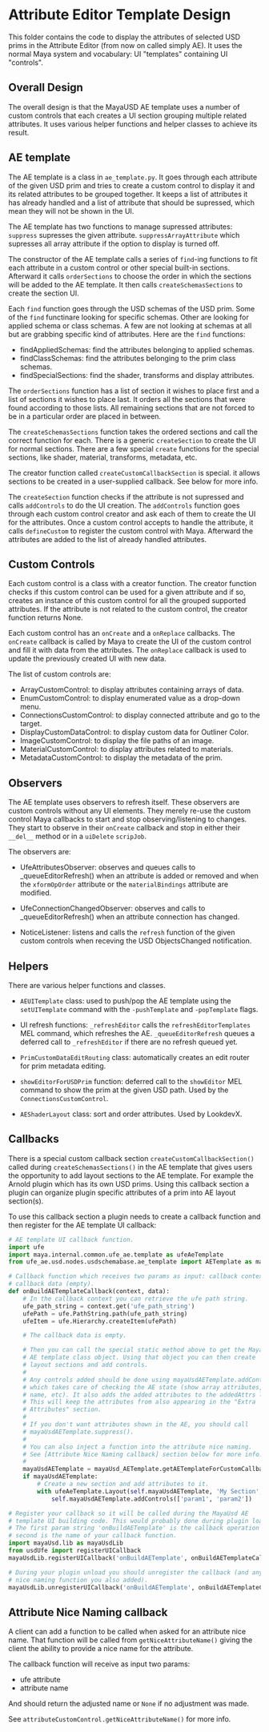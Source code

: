 # Attribute Editor Template Design

This folder contains the code to display the attributes of selected USD prims
in the Attribute Editor (from now on called simply AE). It uses the normal Maya
system and vocabulary: UI "templates" containing UI "controls".

## Overall Design

The overall design is that the MayaUSD AE template uses a number of custom
controls that each creates a UI section grouping multiple related attributes.
It uses various helper functions and helper classes to achieve its result.

## AE template

The AE template is a class in `ae_template.py`. It goes through each attribute
of the given USD prim and tries to create a custom control to display it and
its related attributes to be grouped together. It keeps a list of attributes
it has already handled and a list of attribute that should be supressed, which
mean they will not be shown in the UI.

The AE template has two functions to manage supressed attributes: `suppress`
supresses the given attribute. `suppressArrayAttribute` which supresses all
array attribute if the option to display is turned off.

The constructor of the AE template calls a series of `find`-ing functions to
fit each attribute in a custom control or other special built-in sections.
Afterward it calls `orderSections` to choose the order in which the sections
will be added to the AE template. It then calls `createSchemasSections` to
create the section UI.

Each `find` function goes through the USD schemas of the USD prim. Some of
the `find` functinare looking for specific schemas. Other are looking for
applied schema or class schemas. A few are not looking at schemas at all
but are grabbing specific kind of attributes. Here are the `find` functions:

- findAppliedSchemas: find the attributes belonging to applied schemas.
- findClassSchemas: find the attributes belonging to the prim class schemas.
- findSpecialSections: find the shader, transforms and display attributes.

The `orderSections` function has a list of section it wishes to place first and
a list of sections it wishes to place last. It orders all the sections that were
found according to those lists. All remaining sections that are not forced to be
in a particular order are placed in between.

The `createSchemasSections` function takes the ordered sections and call the
correct function for each. There is a generic `createSection` to create the UI
for normal sections. There are a few special `create` functions for the special
sections, like shader, material, transforms, metadata, etc.

The creator function called `createCustomCallbackSection` is special. it allows
sections to be created in a user-supplied callback. See below for more info.

The `createSection` function checks if the attribute is not supressed and calls
`addControls` to do the UI creation. The `addControls` function goes through each
custom control creator and ask each of them to create the UI for the attributes.
Once a custom control accepts to handle the attribute, it calls `defineCustom`
to register the custom control with Maya. Afterward the attributes are added to
the list of already handled attributes.


## Custom Controls

Each custom control is a class with a creator function. The creator function
checks if this custom control can be used for a given attribute and if so,
creates an instance of this custom control for all the grouped supported
attributes. If the attribute is not related to the custom control, the creator
function returns None.

Each custom control has an `onCreate` and a `onReplace` callbacks. The `onCreate`
callback is called by Maya to create the UI of the custom control and fill
it with data from the attributes. The `onReplace` callback is used to update
the previously created UI with new data.

The list of custom controls are:

- ArrayCustomControl: to display attributes containing arrays of data.
- EnumCustomControl: to display enumerated value as a drop-down menu.
- ConnectionsCustomControl: to display connected attribute and go to the target.
- DisplayCustomDataControl: to display custom data for Outliner Color.
- ImageCustomControl: to display the file paths of an image.
- MaterialCustomControl: to display attributes related to materials.
- MetadataCustomControl: to display the metadata of the prim.

## Observers

The AE template uses observers to refresh itself. These observers are custom
controls without any UI elements. They merely re-use the custom control Maya
callbacks to start and stop observing/listening to changes. They start to
observe in their `onCreate` callback and stop in either their `__del__` method
or in a `uiDelete` `scripJob`.

The observers are:

- UfeAttributesObserver: observes and queues calls to _queueEditorRefresh() when
  an attribute is added or removed and when the `xformOpOrder` attribute or the
  `materialBindings` attribute are modified.

- UfeConnectionChangedObserver: observes and calls to _queueEditorRefresh() when
  an attribute connection has changed.

- NoticeListener: listens and calls the `refresh` function of the given custom
  controls when receving the USD ObjectsChanged notification.

## Helpers

There are various helper functions and classes.

- `AEUITemplate` class: used to push/pop the AE template using the `setUITemplate`
  command with the `-pushTemplate` and `-popTemplate` flags.

- UI refresh functions: `_refreshEditor` calls the `refreshEditorTemplates` MEL
  command, which refreshes the AE. `_queueEditorRefresh` queues a deferred call
  to `_refreshEditor` if there are no refresh queued yet.

- `PrimCustomDataEditRouting` class: automatically creates an edit router for prim
  metadata editing.

- `showEditorForUSDPrim` function: deferred call to the `showEditor` MEL command
  to show the prim at the given USD path. Used by the `ConnectionsCustomControl`.

- `AEShaderLayout` class: sort and order attributes. Used by LookdevX.

## Callbacks

There is a special custom callback section `createCustomCallbackSection()`
called during `createSchemasSections()` in the AE template that gives users
the opportunity to add layout sections to the AE template. For example the
Arnold plugin which has its own USD prims. Using this callback section a plugin
can organize plugin specific attributes of a prim into AE layout section(s).

To use this callback section a plugin needs to create a callback function and
then register for the AE template UI callback:

```python
# AE template UI callback function.
import ufe
import maya.internal.common.ufe_ae.template as ufeAeTemplate
from ufe_ae.usd.nodes.usdschemabase.ae_template import AETemplate as mayaUsd_AETemplate

# Callback function which receives two params as input: callback context and
# callback data (empty).
def onBuildAETemplateCallback(context, data):
    # In the callback context you can retrieve the ufe path string.
    ufe_path_string = context.get('ufe_path_string')
    ufePath = ufe.PathString.path(ufe_path_string)
    ufeItem = ufe.Hierarchy.createItem(ufePath)

    # The callback data is empty.

    # Then you can call the special static method above to get the MayaUsd
    # AE template class object. Using that object you can then create
    # layout sections and add controls.
    #
    # Any controls added should be done using mayaUsdAETemplate.addControls()
    # which takes care of checking the AE state (show array attributes, nice
    # name, etc). It also adds the added attributes to the addedAttrs list.
    # This will keep the attributes from also appearing in the "Extra
    # Attributes" section.
    #
    # If you don't want attributes shown in the AE, you should call
    # mayaUsdAETemplate.suppress().
    #
    # You can also inject a function into the attribute nice naming.
    # See [Attribute Nice Naming callback] section below for more info.
    #
    mayaUsdAETemplate = mayaUsd_AETemplate.getAETemplateForCustomCallback()
    if mayaUsdAETemplate:
        # Create a new section and add attributes to it.
        with ufeAeTemplate.Layout(self.mayaUsdAETemplate, 'My Section', collapse=True):
            self.mayaUsdAETemplate.addControls(['param1', 'param2'])

# Register your callback so it will be called during the MayaUsd AE
# template UI building code. This would probably done during plugin loading.
# The first param string 'onBuildAETemplate' is the callback operation and the
# second is the name of your callback function.
import mayaUsd.lib as mayaUsdLib
from usdUfe import registerUICallback
mayaUsdLib.registerUICallback('onBuildAETemplate', onBuildAETemplateCallback)

# During your plugin unload you should unregister the callback (and any attribute
# nice naming function you also added).
mayaUsdLib.unregisterUICallback('onBuildAETemplate', onBuildAETemplateCallback)
```

## Attribute Nice Naming callback

A client can add a function to be called when asked for an attribute nice name.
That function will be called from `getNiceAttributeName()` giving the client
the ability to provide a nice name for the attribute.

The callback function will receive as input two params:
- ufe attribute
- attribute name

And should return the adjusted name or `None` if no adjustment was made.

See `attributeCustomControl.getNiceAttributeName()` for more info.